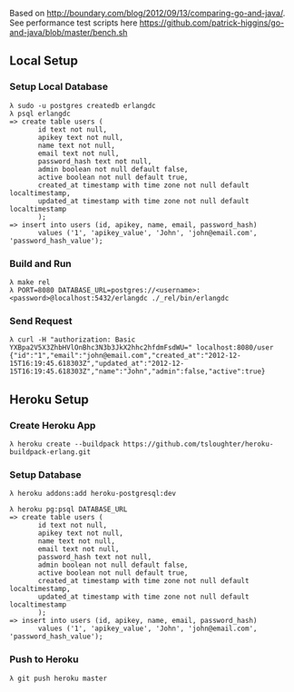 
Based on
http://boundary.com/blog/2012/09/13/comparing-go-and-java/. See
performance test scripts here https://github.com/patrick-higgins/go-and-java/blob/master/bench.sh

## Local Setup

### Setup Local Database

```
λ sudo -u postgres createdb erlangdc
λ psql erlangdc
=> create table users (
       id text not null,                                                        
       apikey text not null,
       name text not null,
       email text not null,
       password_hash text not null,
       admin boolean not null default false,
       active boolean not null default true,
       created_at timestamp with time zone not null default localtimestamp,
       updated_at timestamp with time zone not null default localtimestamp
       );
=> insert into users (id, apikey, name, email, password_hash)
       values ('1', 'apikey_value', 'John', 'john@email.com', 'password_hash_value');
```

### Build and Run

```shell
λ make rel
λ PORT=8080 DATABASE_URL=postgres://<username>:<password>@localhost:5432/erlangdc ./_rel/bin/erlangdc
```

### Send Request

```shell
λ curl -H "authorization: Basic YXBpa2V5X3ZhbHVlOnBhc3N3b3JkX2hhc2hfdmFsdWU=" localhost:8080/user
{"id":"1","email":"john@email.com","created_at":"2012-12-15T16:19:45.618303Z","updated_at":"2012-12-15T16:19:45.618303Z","name":"John","admin":false,"active":true}
```

## Heroku Setup

### Create Heroku App

```shell
λ heroku create --buildpack https://github.com/tsloughter/heroku-buildpack-erlang.git
```

### Setup Database

```shell
λ heroku addons:add heroku-postgresql:dev

λ heroku pg:psql DATABASE_URL
=> create table users (
       id text not null,                                                        
       apikey text not null,
       name text not null,
       email text not null,
       password_hash text not null,
       admin boolean not null default false,
       active boolean not null default true,
       created_at timestamp with time zone not null default localtimestamp,
       updated_at timestamp with time zone not null default localtimestamp
       );
=> insert into users (id, apikey, name, email, password_hash)
       values ('1', 'apikey_value', 'John', 'john@email.com', 'password_hash_value');
```

### Push to Heroku

```shell
λ git push heroku master
```

